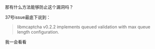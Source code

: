 那有什么方法能够防止这个漏洞吗？

37号issue最底下说到：

> libmcaptcha v0.2.2 implements queued validation with max queue length configuration.

我一会看看
